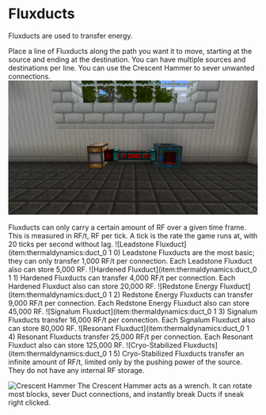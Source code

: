 # Fluxducts

Fluxducts are used to transfer energy.

Place a line of Fluxducts along the path you want it to move, starting at the source and ending at the destination. You can have multiple sources and destinations per line. You can use the Crescent Hammer to sever unwanted connections. 
![](fluxduct.png)

Fluxducts can only carry a certain amount of RF over a given time frame. This is measured in RF/t, RF per tick. A tick is the rate the game runs at, with 20 ticks per second without lag.
![Leadstone Fluxduct](item:thermaldynamics:duct_0 1 0)
Leadstone Fluxducts are the most basic; they can only transfer 1,000 RF/t per connection. Each Leadstone Fluxduct also can store 5,000 RF.
![Hardened Fluxduct](item:thermaldynamics:duct_0 1 1)
Hardened Fluxducts can transfer 4,000 RF/t per connection. Each Hardened Fluxduct also can store 20,000 RF.
![Redstone Energy Fluxduct](item:thermaldynamics:duct_0 1 2)
Redstone Energy Fluxducts can transfer 9,000 RF/t per connection. Each Redstone Energy Fluxduct also can store 45,000 RF.
![Signalum Fluxduct](item:thermaldynamics:duct_0 1 3)
Signalum Fluxducts transfer 16,000 RF/t per connection. Each Signalum Fluxduct also can store 80,000 RF.
![Resonant Fluxduct](item:thermaldynamics:duct_0 1 4)
Resonant Fluxducts transfer 25,000 RF/t per connection. Each Resonant Fluxduct also can store 125,000 RF.
![Cryo-Stabilized Fluxducts](item:thermaldynamics:duct_0 1 5)
Cryo-Stabilized Fluxducts transfer an infinite amount of RF/t, limited only by the pushing power of the source. They do not have any internal RF storage.

![Crescent Hammer](item:thermalfoundation:wrench)
The Crescent Hammer acts as a wrench. It can rotate most blocks, sever Duct connections, and instantly break Ducts if sneak right clicked.

